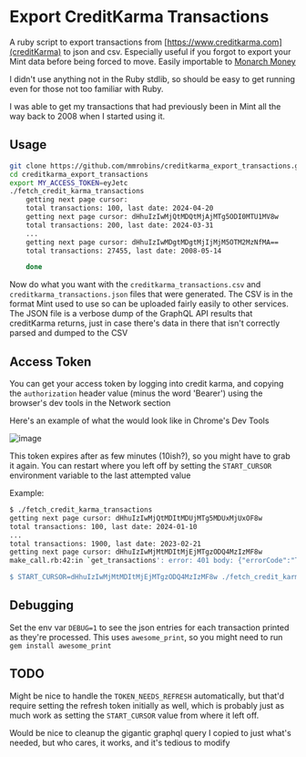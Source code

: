 # Export CreditKarma Transactions

A ruby script to export transactions from
[https://www.creditkarma.com](creditKarma) to json and csv.  Especially useful
if you forgot to export your Mint data before being forced to move.  Easily importable to [Monarch Money](https://help.monarchmoney.com/hc/en-us/articles/9163024504468-Exporting-data-from-Mint#h_01HGBPJ7YTJDHZSZEJ4BA2Z511)

I didn't use anything not in the Ruby stdlib, so should be easy to get running
even for those not too familiar with Ruby.

I was able to get my transactions that had previously been in Mint all the way
back to 2008 when I started using it.

## Usage

```bash
git clone https://github.com/mmrobins/creditkarma_export_transactions.git
cd creditkarma_export_transactions
export MY_ACCESS_TOKEN=eyJetc
./fetch_credit_karma_transactions
    getting next page cursor:
    total transactions: 100, last date: 2024-04-20
    getting next page cursor: dHhuIzIwMjQtMDQtMjAjMTg5ODI0MTU1MV8w
    total transactions: 200, last date: 2024-03-31
    ...
    getting next page cursor: dHhuIzIwMDgtMDgtMjIjMjM5OTM2MzNfMA==
    total transactions: 27455, last date: 2008-05-14

    done
```

Now do what you want with the `creditkarma_transactions.csv` and `creditkarma_transactions.json` files that were generated.  The CSV is in the format Mint used to use so can be uploaded fairly easily to other services.  The JSON file is a verbose dump of the GraphQL API results that creditKarma returns, just in case there's data in there that isn't correctly parsed and dumped to the CSV

## Access Token

You can get your access token by logging into credit karma, and copying the
`authorization` header value (minus the word 'Bearer') using the browser's dev
tools in the Network section

Here's an example of what the would look like in Chrome's Dev Tools

![image](https://github.com/mmrobins/creditkarma_export_transactions/assets/9961/d990e1ca-0f0d-4101-a115-4e04071218bf)

This token expires after as few minutes (10ish?), so you might have to grab it
again. You can restart where you left off by setting the `START_CURSOR`
environment variable to the last attempted value

Example:

```bash
$ ./fetch_credit_karma_transactions
getting next page cursor: dHhuIzIwMjQtMDItMDUjMTg5MDUxMjUxOF8w
total transactions: 100, last date: 2024-01-10
...
total transactions: 1900, last date: 2023-02-21
getting next page cursor: dHhuIzIwMjMtMDItMjEjMTgzODQ4MzIzMF8w
make_call.rb:42:in `get_transactions': error: 401 body: {"errorCode":"TOKEN_NEEDS_REFRESH"} (RuntimeError)

$ START_CURSOR=dHhuIzIwMjMtMDItMjEjMTgzODQ4MzIzMF8w ./fetch_credit_karma_transactions
```

## Debugging

Set the env var `DEBUG=1` to see the json entries for each transaction printed
as they're processed.  This uses `awesome_print`, so you might need to run `gem
install awesome_print`

## TODO

Might be nice to handle the `TOKEN_NEEDS_REFRESH` automatically, but that'd
require setting the refresh token initially as well, which is probably just as
much work as setting the `START_CURSOR` value from where it left off.

Would be nice to cleanup the gigantic graphql query I copied to just what's
needed, but who cares, it works, and it's tedious to modify
